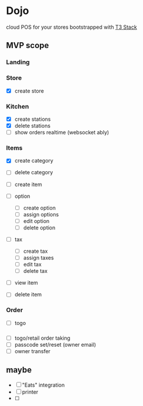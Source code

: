 # Dojo

cloud POS for your stores bootstrapped with [T3 Stack](https://create.t3.gg/)

## MVP scope

### Landing

### Store

- [x] create store

### Kitchen

- [x] create stations
- [x] delete stations
- [ ] show orders realtime (websocket ably)

### Items

- [x] create category
- [ ] delete category

- [ ] create item

- [ ] option
  - [ ] create option
  - [ ] assign options
  - [ ] edit option
  - [ ] delete option
- [ ] tax

  - [ ] create tax
  - [ ] assign taxes
  - [ ] edit tax
  - [ ] delete tax

- [ ] view item
- [ ] delete item

### Order

- [ ] togo

###

- [ ] togo/retail order taking
- [ ] passcode set/reset (owner email)
- [ ] owner transfer

## maybe

- [ ] "Eats" integration
- [ ] printer
- [ ]
